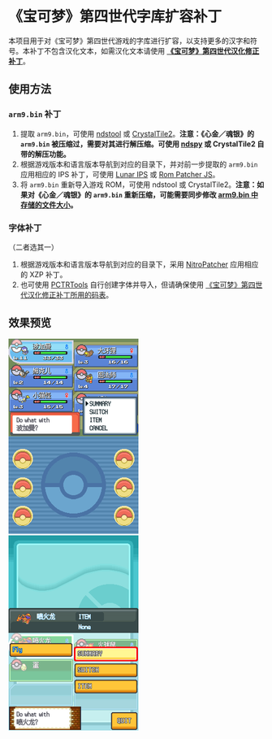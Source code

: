 # 《宝可梦》第四世代字库扩容补丁

本项目用于对《宝可梦》第四世代游戏的字库进行扩容，以支持更多的汉字和符号。本补丁不包含汉化文本，如需汉化文本请使用 **[《宝可梦》第四世代汉化修正补丁](https://github.com/Xzonn/PokemonChineseTranslationRevise)**。

## 使用方法
### `arm9.bin` 补丁

1. 提取 `arm9.bin`，可使用 [ndstool](https://github.com/devkitPro/ndstool) 或 [CrystalTile2](https://www.romhacking.net/utilities/818/)。**注意：《心金／魂银》的 `arm9.bin` 被压缩过，需要对其进行解压缩。可使用 [ndspy](https://github.com/RoadrunnerWMC/ndspy) 或 CrystalTile2 自带的解压功能。**
2. 根据游戏版本和语言版本导航到对应的目录下，并对前一步提取的 `arm9.bin` 应用相应的 IPS 补丁，可使用 [Lunar IPS](https://www.romhacking.net/utilities/240/) 或 [Rom Patcher JS](https://www.marcrobledo.com/RomPatcher.js/)。
3. 将 `arm9.bin` 重新导入游戏 ROM，可使用 ndstool 或 CrystalTile2。**注意：如果对《心金／魂银》的 `arm9.bin` 重新压缩，可能需要同步修改 [arm9.bin 中存储的文件大小](https://github.com/Xzonn/PokemonChineseTranslationRevise/issues/16)。**

### 字体补丁

（二者选其一）

1. 根据游戏版本和语言版本导航到对应的目录下，采用 [NitroPatcher](https://github.com/Xzonn/NitroPatcher) 应用相应的 XZP 补丁。
2. 也可使用 [PCTRTools](https://github.com/Xzonn/PCTRTools) 自行创建字体并导入，但请确保使用 [《宝可梦》第四世代汉化修正补丁所用的码表](https://github.com/Xzonn/PokemonChineseTranslationRevise/blob/master/files/CharTable.txt)。

## 效果预览

![游戏截图](assets/images/screenshot-D.png) ![游戏截图](assets/images/screenshot-HG.png)
